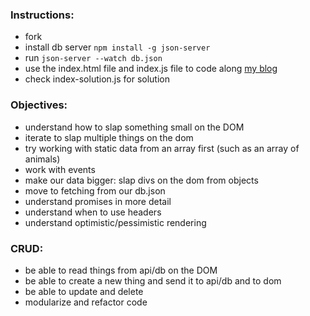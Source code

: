 ### Instructions: 
- fork 
- install db server `npm install -g json-server`
- run `json-server --watch db.json`
- use the index.html file and index.js file to code along [my blog]() 
- check index-solution.js for solution

### Objectives: 
- understand how to slap something small on the DOM
- iterate to slap multiple things on the dom
- try working with static data from an array first (such as an array of animals)
- work with events
- make our data bigger: slap divs on the dom from objects
- move to fetching from our db.json
- understand promises in more detail
- understand when to use headers
- understand optimistic/pessimistic rendering

### CRUD: 
- be able to read things from api/db on the DOM
- be able to create a new thing and send it to api/db and to dom
- be able to update and delete
- modularize and refactor code
